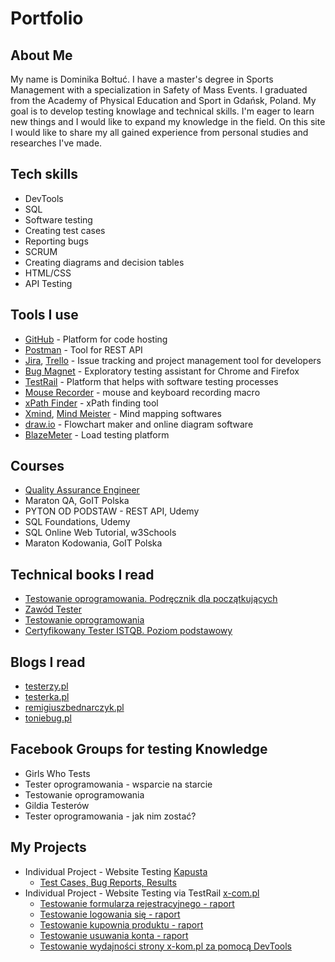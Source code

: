 # Portfolio

## About Me
My name is Dominika Bołtuć. I have a master's degree in Sports Management with a specialization in Safety of Mass Events. I graduated from the Academy of Physical Education and Sport in Gdańsk, Poland. My goal is to develop testing knowlage and technical skills. I'm eager to learn new things and I would like to expand my knowledge in the field. On this site I would like to share my all gained experience from personal studies and researches I've made.

## Tech skills
  - DevTools
  - SQL
  - Software testing
  - Creating test cases
  - Reporting bugs
  - SCRUM
  - Creating diagrams and decision tables
  - HTML/CSS
  - API Testing

## Tools I use
  - [GitHub](https://github.com) - Platform for code hosting
  - [Postman](https://www.postman.com/) - Tool for REST API
  - [Jira](https://www.atlassian.com/software/jira0), [Trello](https://trello.com/) - Issue tracking and project management tool for developers
  - [Bug Magnet](https://chrome.google.com/webstore/detail/bug-magnet/efhedldbjahpgjcneebmbolkalbhckfi?hl=pl) - Exploratory testing assistant for Chrome and Firefox
  - [TestRail](https://www.testrail.com) -  Platform that helps with software testing processes
  - [Mouse Recorder](https://www.mouserecorder.com/) - mouse and keyboard recording macro
  - [xPath Finder](https://chrome.google.com/webstore/detail/xpath-finder/ihnknokegkbpmofmafnkoadfjkhlogph) - xPath finding tool
  - [Xmind](https://www.xmind.net/), [Mind Meister](https://www.mindmeister.com/) - Mind mapping softwares
  - [draw.io](https://app.diagrams.net/) - Flowchart maker and online diagram software
  - [BlazeMeter](https://www.blazemeter.com/) - Load testing platform

## Courses
  - [Quality Assurance Engineer](https://1drv.ms/b/s!AjAZA9Jy0BEdg4EZCWc8Jw4SD3L5Ig?e=SwnfqN)
  - Maraton QA, GoIT Polska
  - PYTON OD PODSTAW - REST API, Udemy
  - SQL Foundations, Udemy
  - SQL Online Web Tutorial, w3Schools
  - Maraton Kodowania, GoIT Polska

## Technical books I read
  - [Testowanie oprogramowania. Podręcznik dla początkujących](https://helion.pl/ksiazki/testowanie-oprogramowania-podrecznik-dla-poczatkujacych-rafal-pawlak,szteop.htm?_ga=NC.1384359092-1587824560&abpar1=desktop&abpar2=236563.1746781.&abpcid=41&abpid=11&bb_coid=3069019&bb_id=3#format/d)
  - [Zawód Tester](https://lubimyczytac.pl/ksiazka/291227/zawod-tester)
  - [Testowanie oprogramowania](https://helion.pl/ksiazki/testowanie-oprogramowania-podrecznik-dla-poczatkujacych-rafal-pawlak,szteop.htm?_ga=NC.1384359092-1587824560&abpar1=desktop&abpar2=236563.1746781.&abpcid=41&abpid=11&bb_coid=3069019&bb_id=3#format/d)
  - [Certyfikowany Tester ISTQB. Poziom podstawowy](https://helion.pl/ksiazki/certyfikowany-tester-istqb-poziom-podstawowy-adam-roman-lucjan-stapp,ctispv.htm#format/d)

## Blogs I read
  - [testerzy.pl](https://testerzy.pl)
  - [testerka.pl](https://testerka.pl)
  - [remigiuszbednarczyk.pl](https://remigiuszbednarczyk.pl/)
  - [toniebug.pl](https://www.toniebug.pl/)

## Facebook Groups for testing Knowledge
  - Girls Who Tests
  - Tester oprogramowania - wsparcie na starcie
  - Testowanie oprogramowania
  - Gildia Testerów
  - Tester oprogramowania - jak nim zostać?

## My Projects
  - Individual Project - Website Testing [Kapusta](https://kapusta-qa.netlify.app)
    - [Test Cases, Bug Reports, Results](https://docs.google.com/document/d/1cYgVX2G2Utm9qDLyZrJQj_cOomUQmouM8U6GCtUb2ek/edit?usp=sharing)
  - Individual Project - Website Testing via TestRail [x-com.pl](https://www.x-kom.pl)
    - [Testowanie formularza rejestracyjnego - raport](https://github.com/DomiBolt/Portfolio/files/12130503/Testowanie.formularza.rejestracyjego.pdf)
    - [Testowanie logowania się - raport](https://github.com/DomiBolt/Portfolio/files/12130701/Testowanie.logowania.sie.pdf)
    - [Testowanie kupownia produktu - raport](https://github.com/DomiBolt/Portfolio/files/12131124/Testowanie.kupowania.produktu.pdf)
    - [Testowanie usuwania konta - raport](https://github.com/DomiBolt/Portfolio/files/12131248/Testowanie.usuwania.konta.pdf)
    - [Testowanie wydajności strony x-kom.pl za pomocą DevTools](https://docs.google.com/document/d/1H5itOeVPFei8rv5HK1lvqlCmEm9AHvkeihhMZzo_YX4/edit?usp=sharing)


